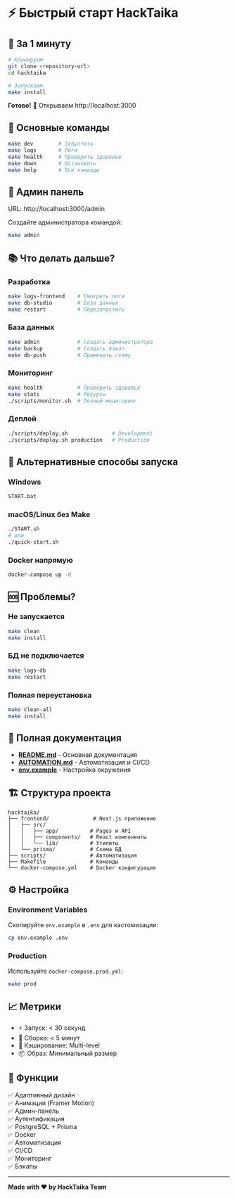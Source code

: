 # ⚡ Быстрый старт HackTaika

## 🚀 За 1 минуту

```bash
# Клонируем
git clone <repository-url>
cd hacktaika

# Запускаем
make install
```

**Готово!** 🎉 Открываем http://localhost:3000

## 🎯 Основные команды

```bash
make dev        # Запустить
make logs       # Логи
make health     # Проверить здоровье
make down       # Остановить
make help       # Все команды
```

## 🔐 Админ панель

URL: http://localhost:3000/admin

Создайте администратора командой:
```bash
make admin
```

## 📚 Что делать дальше?

### Разработка
```bash
make logs-frontend    # Смотреть логи
make db-studio        # База данных
make restart          # Перезапустить
```

### База данных
```bash
make admin            # Создать администратора
make backup           # Создать бэкап
make db-push          # Применить схему
```

### Мониторинг
```bash
make health           # Проверить здоровье
make stats            # Ресурсы
./scripts/monitor.sh  # Полный мониторинг
```

### Деплой
```bash
./scripts/deploy.sh              # Development
./scripts/deploy.sh production   # Production
```

## 🔧 Альтернативные способы запуска

### Windows
```bash
START.bat
```

### macOS/Linux без Make
```bash
./START.sh
# или
./quick-start.sh
```

### Docker напрямую
```bash
docker-compose up -d
```

## 🆘 Проблемы?

### Не запускается
```bash
make clean
make install
```

### БД не подключается
```bash
make logs-db
make restart
```

### Полная переустановка
```bash
make clean-all
make install
```

## 📖 Полная документация

- **[README.md](./README.md)** - Основная документация
- **[AUTOMATION.md](./AUTOMATION.md)** - Автоматизация и CI/CD
- **[env.example](./env.example)** - Настройка окружения

## 🏗️ Структура проекта

```
hacktaika/
├── frontend/              # Next.js приложение
│   ├── src/
│   │   ├── app/          # Pages и API
│   │   ├── components/   # React компоненты
│   │   └── lib/          # Утилиты
│   └── prisma/           # Схема БД
├── scripts/              # Автоматизация
├── Makefile              # Команды
└── docker-compose.yml    # Docker конфигурация
```

## ⚙️ Настройка

### Environment Variables
Скопируйте `env.example` в `.env` для кастомизации:
```bash
cp env.example .env
```

### Production
Используйте `docker-compose.prod.yml`:
```bash
make prod
```

## 📈 Метрики

- ⚡ Запуск: < 30 секунд
- 🚀 Сборка: < 5 минут
- 💾 Кэширование: Multi-level
- 📦 Образ: Минимальный размер

## 🎯 Функции

✅ Адаптивный дизайн  
✅ Анимации (Framer Motion)  
✅ Админ-панель  
✅ Аутентификация  
✅ PostgreSQL + Prisma  
✅ Docker  
✅ Автоматизация  
✅ CI/CD  
✅ Мониторинг  
✅ Бэкапы  

---

**Made with ❤️ by HackTaika Team**